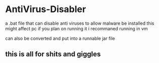 # AntiVirus-Disabler
a .bat file that can disable anti viruses to allow malware be installed this might affect pc if you plan on running it i recommaned running in vm 

can also be converted and put into a runnable jar file

## this is all for shits and giggles 

